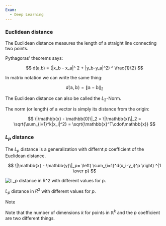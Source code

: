 ```yaml
---
Exam:
  - Deep Learning
---
```

### Euclidean distance

The Euclidean distance measures the length of a straight line connecting two points.

Pythagoras’ theorems says:

$$
d(a,b) = (|x_b - x_a|^ 2 + |y_b-y_a|^2) ^ \frac{1}{2}
$$

In matrix notation we can write the same thing:

$$
d(\mathbb{a}, \mathbb{b}) = \|\mathbb{a} - \mathbb{b}\|_2
$$

The Euclidean distance can also be called the $L_2$-Norm.

The norm (or length) of a vector is simply its distance from the origin:

$$
\|\mathbb{x} - \mathbb{0}\|_2 = \|\mathbb{x}\|_2 = \sqrt{\sum_{i=1}^k|x_i|^2} = \sqrt{\mathbb{x}^T\cdot\mathbb{x}}
$$

### $L_p$ distance

The $L_p$ distance is a generalization with differnt $p$ coefficient of the Euclidean distance.

$$
\|\mathbb{x} - \mathbb{y}\|_p=  \left( \sum_{i=1}^d(x_i-y_i)^p \right) ^{1 \over p}
$$

![$L_p$ distance in $R^2$ with different values for $p$.](Screenshot_2023-03-15_at_5.09.48_PM.png)

$L_p$ distance in $R^2$ with different values for $p$.

>[!Note]
Note that the number of dimensions $k$ for points in $\mathbb{R}^k$ and the $p$ coefficient are two different things.
